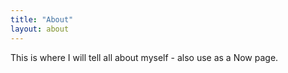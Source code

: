 ```yaml
---
title: "About"
layout: about
---
```


This is where I will tell all about myself - also use as a Now page.